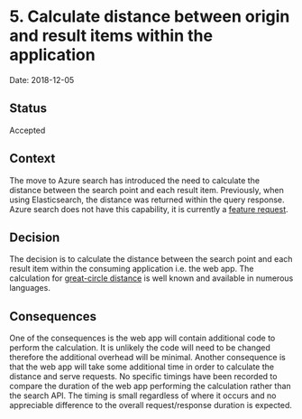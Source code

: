 # 5. Calculate distance between origin and result items within the application

Date: 2018-12-05

## Status

Accepted

## Context

The move to Azure search has introduced the need to calculate the distance
between the search point and each result item. Previously, when using
Elasticsearch, the distance was returned within the query response. Azure
search does not have this capability, it is currently a
[feature request](https://feedback.azure.com/forums/263029-azure-search/suggestions/17760211-support-geo-distance-in-select-result).

## Decision

The decision is to calculate the distance between the search point and each
result item within the consuming application i.e. the web app. The calculation
for
[great-circle distance](https://en.wikipedia.org/wiki/Great-circle_distance)
is well known and available in numerous languages.

## Consequences

One of the consequences is the web app will contain additional code to perform
the calculation. It is unlikely the code will need to be changed therefore the
additional overhead will be minimal.
Another consequence is that the web app will take some additional time in order
to calculate the distance and serve requests. No specific timings have been
recorded to compare the duration of the web app performing the calculation
rather than the search API. The timing is small regardless of where it occurs
and no appreciable difference to the overall request/response duration is
expected.
